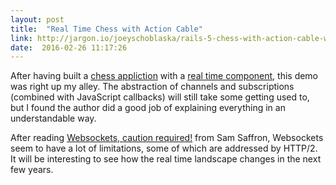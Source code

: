```yaml
---
layout: post
title:  "Real Time Chess with Action Cable"
link: http://jargon.io/joeyschoblaska/rails-5-chess-with-action-cable-websockets
date:  2016-02-26 11:17:26
---
```


After having built a [chess appliction](http://endgame-chess.herokuapp.com) with a [real time component](https://pusher.com/), this demo was right up my alley. The abstraction of channels and subscriptions (combined with JavaScript callbacks) will still take some getting used to, but I found the author did a good job of explaining everything in an understandable way. 

After reading [Websockets, caution required!](https://samsaffron.com/archive/2015/12/29/websockets-caution-required) from Sam Saffron, Websockets seem to have a lot of limitations, some of which are addressed by HTTP/2. It will be interesting to see how the real time landscape changes in the next few years. 